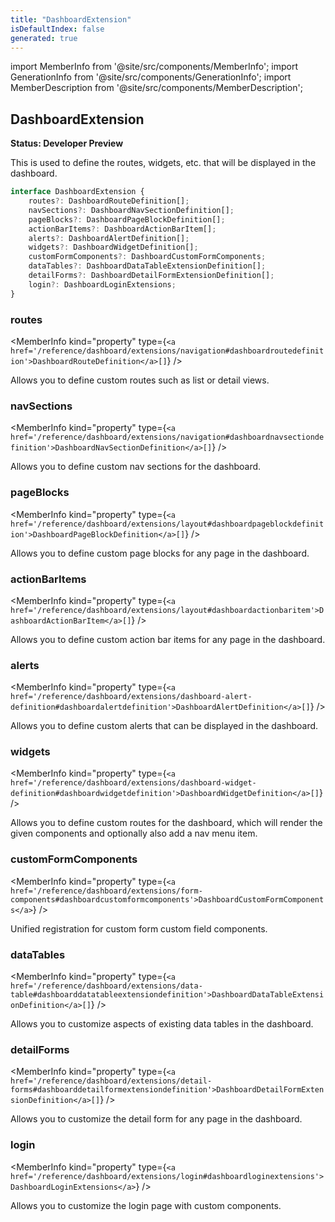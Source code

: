 ```yaml
---
title: "DashboardExtension"
isDefaultIndex: false
generated: true
---
```

<!-- This file was generated from the Vendure source. Do not modify. Instead, re-run the "docs:build" script -->
import MemberInfo from '@site/src/components/MemberInfo';
import GenerationInfo from '@site/src/components/GenerationInfo';
import MemberDescription from '@site/src/components/MemberDescription';


## DashboardExtension

<GenerationInfo sourceFile="packages/dashboard/src/lib/framework/extension-api/extension-api-types.ts" sourceLine="24" packageName="@vendure/dashboard" since="3.3.0" />

**Status: Developer Preview**

This is used to define the routes, widgets, etc. that will be displayed in the dashboard.

```ts title="Signature"
interface DashboardExtension {
    routes?: DashboardRouteDefinition[];
    navSections?: DashboardNavSectionDefinition[];
    pageBlocks?: DashboardPageBlockDefinition[];
    actionBarItems?: DashboardActionBarItem[];
    alerts?: DashboardAlertDefinition[];
    widgets?: DashboardWidgetDefinition[];
    customFormComponents?: DashboardCustomFormComponents;
    dataTables?: DashboardDataTableExtensionDefinition[];
    detailForms?: DashboardDetailFormExtensionDefinition[];
    login?: DashboardLoginExtensions;
}
```

<div className="members-wrapper">

### routes

<MemberInfo kind="property" type={`<a href='/reference/dashboard/extensions/navigation#dashboardroutedefinition'>DashboardRouteDefinition</a>[]`}   />

Allows you to define custom routes such as list or detail views.
### navSections

<MemberInfo kind="property" type={`<a href='/reference/dashboard/extensions/navigation#dashboardnavsectiondefinition'>DashboardNavSectionDefinition</a>[]`}   />

Allows you to define custom nav sections for the dashboard.
### pageBlocks

<MemberInfo kind="property" type={`<a href='/reference/dashboard/extensions/layout#dashboardpageblockdefinition'>DashboardPageBlockDefinition</a>[]`}   />

Allows you to define custom page blocks for any page in the dashboard.
### actionBarItems

<MemberInfo kind="property" type={`<a href='/reference/dashboard/extensions/layout#dashboardactionbaritem'>DashboardActionBarItem</a>[]`}   />

Allows you to define custom action bar items for any page in the dashboard.
### alerts

<MemberInfo kind="property" type={`<a href='/reference/dashboard/extensions/dashboard-alert-definition#dashboardalertdefinition'>DashboardAlertDefinition</a>[]`}   />

Allows you to define custom alerts that can be displayed in the dashboard.
### widgets

<MemberInfo kind="property" type={`<a href='/reference/dashboard/extensions/dashboard-widget-definition#dashboardwidgetdefinition'>DashboardWidgetDefinition</a>[]`}   />

Allows you to define custom routes for the dashboard, which will render the
given components and optionally also add a nav menu item.
### customFormComponents

<MemberInfo kind="property" type={`<a href='/reference/dashboard/extensions/form-components#dashboardcustomformcomponents'>DashboardCustomFormComponents</a>`}   />

Unified registration for custom form custom field components.
### dataTables

<MemberInfo kind="property" type={`<a href='/reference/dashboard/extensions/data-table#dashboarddatatableextensiondefinition'>DashboardDataTableExtensionDefinition</a>[]`}   />

Allows you to customize aspects of existing data tables in the dashboard.
### detailForms

<MemberInfo kind="property" type={`<a href='/reference/dashboard/extensions/detail-forms#dashboarddetailformextensiondefinition'>DashboardDetailFormExtensionDefinition</a>[]`}   />

Allows you to customize the detail form for any page in the dashboard.
### login

<MemberInfo kind="property" type={`<a href='/reference/dashboard/extensions/login#dashboardloginextensions'>DashboardLoginExtensions</a>`}   />

Allows you to customize the login page with custom components.


</div>
